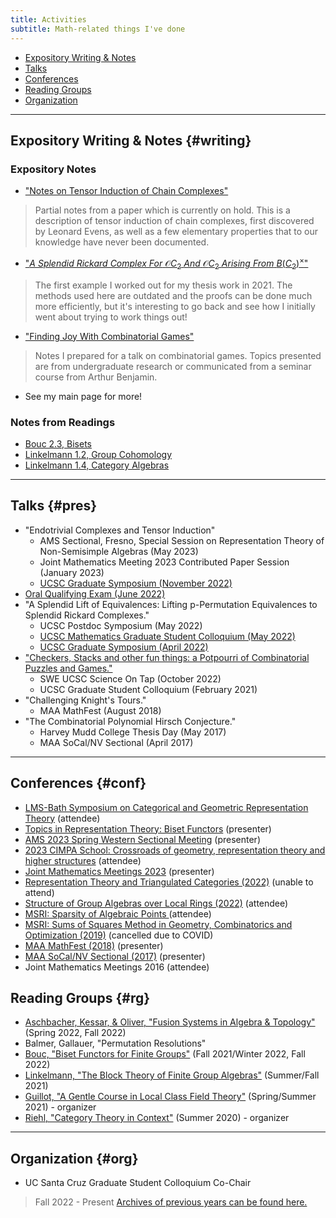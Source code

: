 ```yaml
---
title: Activities
subtitle: Math-related things I've done
---
```


- [Expository Writing & Notes](#writing)
- [Talks](#pres)
- [Conferences](#conf)
- [Reading Groups](#rg)
- [Organization](#org)

---

## Expository Writing & Notes {#writing}

### Expository Notes
- ["Notes on Tensor Induction of Chain Complexes"](https://redrot.github.io/assets/pdf/Partial_Tensor_Induction_on_Chain_Complexes.pdf)
> Partial notes from a paper which is currently on hold. This is a description of tensor induction of chain complexes, first discovered by Leonard Evens, as well as a few elementary properties that to our knowledge have never been documented. 
- ["*A Splendid Rickard Complex For* $\mathcal{O}C_2$ *And* $\mathcal{O}C_2$ *Arising From* $B(C_2)^\times$"](https://redrot.github.io/assets/pdf/C_2_Rickard_Complex_Computation.pdf)
> The first example I worked out for my thesis work in 2021. The methods used here are outdated and the proofs can be done much more efficiently, but it's interesting to go back and see how I initially went about trying to work things out!
- ["Finding Joy With Combinatorial Games"](https://redrot.github.io/assets/pdf/Combinatorial_Games_Talk_2_25.pdf)
> Notes I prepared for a talk on combinatorial games. Topics presented are from undergraduate research or communicated from a seminar course from Arthur Benjamin.
- See my main page for more! 

### Notes from Readings
- [Bouc 2.3, Bisets](https://redrot.github.io/assets/pdf/biset_notes.pdf)
- [Linkelmann 1.2, Group Cohomology](https://redrot.github.io/assets/pdf/1_2_group_cohomology_notes.pdf)
- [Linkelmann 1.4, Category Algebras](https://redrot.github.io/assets/pdf/1_4_Category_Algebra_notes.pdf)

---

## Talks {#pres}

- "Endotrivial Complexes and Tensor Induction" 
  - AMS Sectional, Fresno, Special Session on Representation Theory of Non-Semisimple Algebras (May 2023)
  - Joint Mathematics Meeting 2023 Contributed Paper Session (January 2023)
  - [UCSC Graduate Symposium (November 2022)](https://redrot.github.io/assets/pdf/grad_colloq_talk_nov_2022.pdf)
- [Oral Qualifying Exam (June 2022)](https://redrot.github.io/assets/pdf/oral_exam.pdf)
- "A Splendid Lift of Equivalences: Lifting p-Permutation Equivalences to Splendid Rickard Complexes." 
  - UCSC Postdoc Symposium (May 2022) 
  - [UCSC Mathematics Graduate Student Colloquium (May 2022)](https://redrot.github.io/assets/pdf/splendid_lift_long.pdf)
  - [UCSC Graduate Symposium (April 2022)](https://redrot.github.io/assets/pdf/splendid_lift_short.pdf)
- ["Checkers, Stacks and other fun things: a Potpourri of Combinatorial Puzzles and Games."](https://redrot.github.io/assets/pdf/Combinatorial_Games_Talk_2_25.pdf) 
  - SWE UCSC Science On Tap (October 2022)
  - UCSC Graduate Student Colloquium (February 2021)
- "Challenging Knight's Tours." 
  - MAA MathFest (August 2018)
- "The Combinatorial Polynomial Hirsch Conjecture." 
  - Harvey Mudd College Thesis Day (May 2017)
  - MAA SoCal/NV Sectional (April 2017)

---

## Conferences {#conf}

- [LMS-Bath Symposium on Categorical and Geometric Representation Theory](https://www.lms.ac.uk/events/symposium/CategoricalandGeometricRepresentationTheory) (attendee)
- [Topics in Representation Theory: Biset Functors](https://shi.matmor.unam.mx/workshop/main.html) (presenter)
- [AMS 2023 Spring Western Sectional Meeting](http://www.ams.org/meetings/sectional/2293_program.html) (presenter)
- [2023 CIMPA School: Crossroads of geometry, representation theory and higher structures](https://crossroads-2023.github.io/speakers.html) (attendee)
- [Joint Mathematics Meetings 2023](https://www.jointmathematicsmeetings.org/meetings/national/jmm2023/2270_program.html) (presenter)
- [Representation Theory and Triangulated Categories (2022)](https://www.math.uni-bielefeld.de/birep/meetings/rttc2022/index.php) (unable to attend)
- [Structure of Group Algebras over Local Rings (2022)](https://sites.google.com/view/ambleside2022/home?authuser=0) (attendee)
- [MSRI: Sparsity of Algebraic Points ](https://www.msri.org/summer_schools/962) (attendee)
- [MSRI: Sums of Squares Method in Geometry, Combinatorics and Optimization (2019)](https://www.msri.org/summer_schools/924) (cancelled due to COVID)
- [MAA MathFest (2018)](https://www.maa.org/sites/default/files/pdf/mathfest/2018/MathFestProgram2018.pdf) (presenter)
- [MAA SoCal/NV Sectional (2017)](http://sections.maa.org/socalnv/Meeting2017Spring.html) (presenter)
- Joint Mathematics Meetings 2016 (attendee)

## Reading Groups {#rg}

- [Aschbacher, Kessar, & Oliver, "Fusion Systems in Algebra & Topology"](https://www.cambridge.org/core/books/fusion-systems-in-algebra-and-topology/2979A129C13045664A6514911CC96A0D) (Spring 2022, Fall 2022)
- Balmer, Gallauer, "Permutation Resolutions"
- [Bouc, "Biset Functors for Finite Groups"](https://link.springer.com/book/10.1007/978-3-642-11297-3) (Fall 2021/Winter 2022, Fall 2022)
- [Linkelmann, "The Block Theory of Finite Group Algebras"](https://www.cambridge.org/core/books/block-theory-of-finite-group-algebras/03F2A21C4725C2A250C8C0635444781A) (Summer/Fall 2021)
- [Guillot, "A Gentle Course in Local Class Field Theory"](https://www.cambridge.org/core/books/gentle-course-in-local-class-field-theory/F1D32C9B20A91D6F27424C37A14C45FC) (Spring/Summer 2021) - organizer
- [Riehl, "Category Theory in Context"](https://math.jhu.edu/~eriehl/context.pdf) (Summer 2020) - organizer

---

## Organization {#org}

- UC Santa Cruz Graduate Student Colloquium Co-Chair
> Fall 2022 - Present
> [Archives of previous years can be found here.]([https://bdeewang.com/activities/cs/grad-colloq/](https://drive.google.com/drive/folders/1sFJU9e5MYTIa1SCG-xWWx4XmmHbuhb94))
